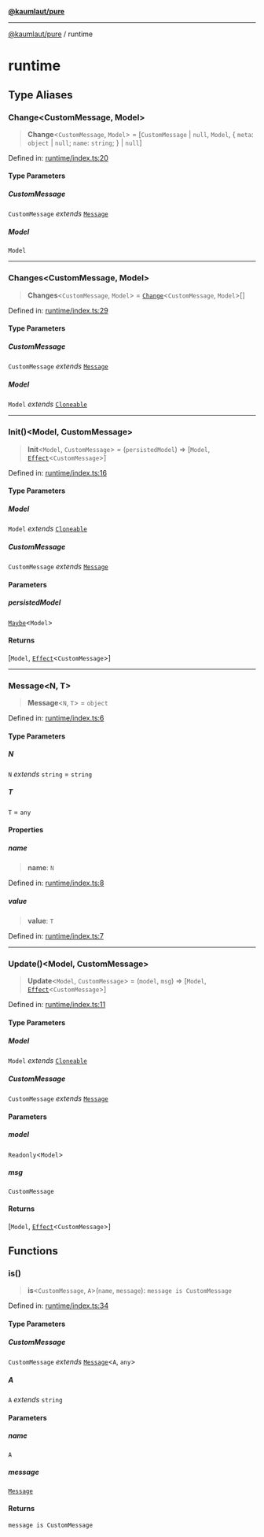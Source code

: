 [**@kaumlaut/pure**](README.md)

***

[@kaumlaut/pure](README.md) / runtime

# runtime

## Type Aliases

### Change\<CustomMessage, Model\>

> **Change**\<`CustomMessage`, `Model`\> = \[`CustomMessage` \| `null`, `Model`, \{ `meta`: `object` \| `null`; `name`: `string`; \} \| `null`\]

Defined in: [runtime/index.ts:20](https://github.com/maxkaemmerer/pure/blob/309e4f1dd4ac9f96b6bb9152765ae1dbd95bd346/src/runtime/index.ts#L20)

#### Type Parameters

##### CustomMessage

`CustomMessage` *extends* [`Message`](#message)

##### Model

`Model`

***

### Changes\<CustomMessage, Model\>

> **Changes**\<`CustomMessage`, `Model`\> = [`Change`](#change)\<`CustomMessage`, `Model`\>[]

Defined in: [runtime/index.ts:29](https://github.com/maxkaemmerer/pure/blob/309e4f1dd4ac9f96b6bb9152765ae1dbd95bd346/src/runtime/index.ts#L29)

#### Type Parameters

##### CustomMessage

`CustomMessage` *extends* [`Message`](#message)

##### Model

`Model` *extends* [`Cloneable`](clone.md#cloneable)

***

### Init()\<Model, CustomMessage\>

> **Init**\<`Model`, `CustomMessage`\> = (`persistedModel`) => \[`Model`, [`Effect`](runtime/effect.md#effect)\<`CustomMessage`\>\]

Defined in: [runtime/index.ts:16](https://github.com/maxkaemmerer/pure/blob/309e4f1dd4ac9f96b6bb9152765ae1dbd95bd346/src/runtime/index.ts#L16)

#### Type Parameters

##### Model

`Model` *extends* [`Cloneable`](clone.md#cloneable)

##### CustomMessage

`CustomMessage` *extends* [`Message`](#message)

#### Parameters

##### persistedModel

[`Maybe`](maybe.md#maybe)\<`Model`\>

#### Returns

\[`Model`, [`Effect`](runtime/effect.md#effect)\<`CustomMessage`\>\]

***

### Message\<N, T\>

> **Message**\<`N`, `T`\> = `object`

Defined in: [runtime/index.ts:6](https://github.com/maxkaemmerer/pure/blob/309e4f1dd4ac9f96b6bb9152765ae1dbd95bd346/src/runtime/index.ts#L6)

#### Type Parameters

##### N

`N` *extends* `string` = `string`

##### T

`T` = `any`

#### Properties

##### name

> **name**: `N`

Defined in: [runtime/index.ts:8](https://github.com/maxkaemmerer/pure/blob/309e4f1dd4ac9f96b6bb9152765ae1dbd95bd346/src/runtime/index.ts#L8)

##### value

> **value**: `T`

Defined in: [runtime/index.ts:7](https://github.com/maxkaemmerer/pure/blob/309e4f1dd4ac9f96b6bb9152765ae1dbd95bd346/src/runtime/index.ts#L7)

***

### Update()\<Model, CustomMessage\>

> **Update**\<`Model`, `CustomMessage`\> = (`model`, `msg`) => \[`Model`, [`Effect`](runtime/effect.md#effect)\<`CustomMessage`\>\]

Defined in: [runtime/index.ts:11](https://github.com/maxkaemmerer/pure/blob/309e4f1dd4ac9f96b6bb9152765ae1dbd95bd346/src/runtime/index.ts#L11)

#### Type Parameters

##### Model

`Model` *extends* [`Cloneable`](clone.md#cloneable)

##### CustomMessage

`CustomMessage` *extends* [`Message`](#message)

#### Parameters

##### model

`Readonly`\<`Model`\>

##### msg

`CustomMessage`

#### Returns

\[`Model`, [`Effect`](runtime/effect.md#effect)\<`CustomMessage`\>\]

## Functions

### is()

> **is**\<`CustomMessage`, `A`\>(`name`, `message`): `message is CustomMessage`

Defined in: [runtime/index.ts:34](https://github.com/maxkaemmerer/pure/blob/309e4f1dd4ac9f96b6bb9152765ae1dbd95bd346/src/runtime/index.ts#L34)

#### Type Parameters

##### CustomMessage

`CustomMessage` *extends* [`Message`](#message)\<`A`, `any`\>

##### A

`A` *extends* `string`

#### Parameters

##### name

`A`

##### message

[`Message`](#message)

#### Returns

`message is CustomMessage`
